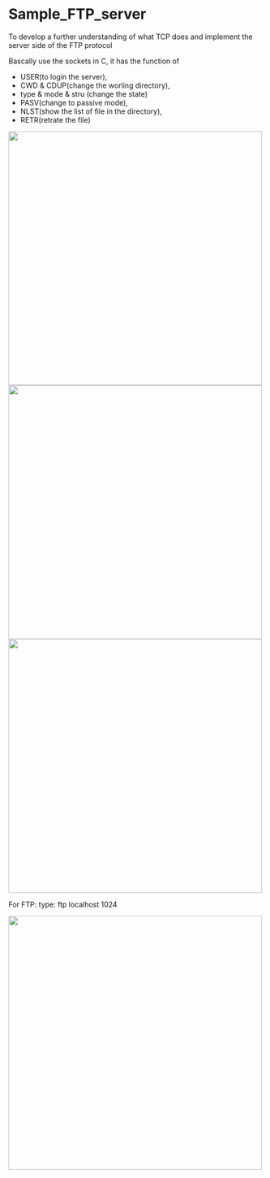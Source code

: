 # Sample_FTP_server
To develop a further understanding of what TCP does and implement the server side of the FTP protocol

Bascally use the sockets in C, it has the function of 
- USER(to login the server), 
- CWD & CDUP(change the worling directory),
- type & mode & stru (change the state)
- PASV(change to passive mode),
- NLST(show the list of file in the directory),
- RETR(retrate the file)


<image src="1.jpeg" width="500" hight="450">
  
  
<image src="2.jpeg" width="500" hight="450">
  
  
<image src="3.jpeg" width="500" hight="450">
  
  
  For FTP:
  type: ftp localhost 1024
  
  <image src="4.jpeg" width="500" hight="450">
